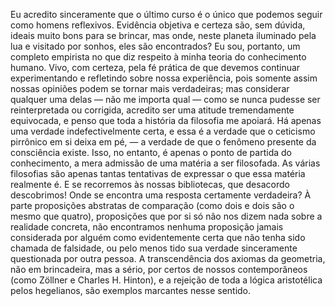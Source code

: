 Eu acredito sinceramente que o último curso é o único que podemos seguir como homens reflexivos. Evidência objetiva e certeza são, sem dúvida, ideais muito bons para se brincar, mas onde, neste planeta iluminado pela lua e visitado por sonhos, eles são encontrados? Eu sou, portanto, um completo empirista no que diz respeito à minha teoria do conhecimento humano. Vivo, com certeza, pela fé prática de que devemos continuar experimentando e refletindo sobre nossa experiência, pois somente assim nossas opiniões podem se tornar mais verdadeiras; mas considerar qualquer uma delas — não me importa qual — como se nunca pudesse ser reinterpretada ou corrigida, acredito ser uma atitude tremendamente equivocada, e penso que toda a história da filosofia me apoiará. Há apenas uma verdade indefectivelmente certa, e essa é a verdade que o ceticismo pirrônico em si deixa em pé, — a verdade de que o fenômeno presente da consciência existe. Isso, no entanto, é apenas o ponto de partida do conhecimento, a mera admissão de uma matéria a ser filosofada. As várias filosofias são apenas tantas tentativas de expressar o que essa matéria realmente é. E se recorremos às nossas bibliotecas, que desacordo descobrimos! Onde se encontra uma resposta certamente verdadeira? À parte proposições abstratas de comparação (como dois e dois são o mesmo que quatro), proposições que por si só não nos dizem nada sobre a realidade concreta, não encontramos nenhuma proposição jamais considerada por alguém como evidentemente certa que não tenha sido chamada de falsidade, ou pelo menos tido sua verdade sinceramente questionada por outra pessoa. A transcendência dos axiomas da geometria, não em brincadeira, mas a sério, por certos de nossos contemporâneos (como Zöllner e Charles H. Hinton), e a rejeição de toda a lógica aristotélica pelos hegelianos, são exemplos marcantes nesse sentido.